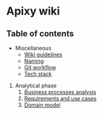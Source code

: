 # Apixy wiki

## Table of contents

- Miscellaneous
  - [Wiki guidelines](./misc/wiki-guidelines)
  - [Naming](./misc/Naming)
  - [Git workflow](./misc/Git)
  - [Tech stack](./misc/tech-stack)

1. Analytical phase
   1. [Business processes analysis](./it1/01_business-processes)
   2. [Requirements and use cases](./it1/02_requirements)
   3. [Domain model](./it1/03_domain-model)
